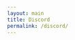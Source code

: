 ```yaml
---
layout: main
title: Discord
permalink: /discord/
---
```


<script>
    // Redirect to Discord invite link
    window.location.href = "https://discord.gg/7m8vJRV";
</script>